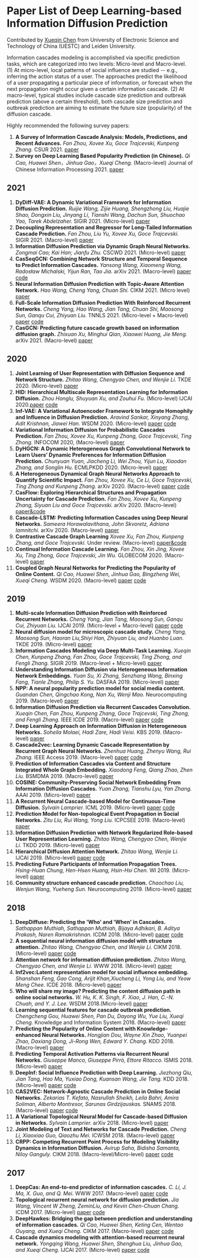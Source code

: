 # Paper List of Deep Learning-based Information Diffusion Prediction

Contributed by [Xueqin Chen](https://scholar.google.com/citations?user=6F-iHFsAAAAJ&hl=zh-CN) from University of Electronic Science and Technology of China (UESTC) and Leiden University.

Information cascades modeling is accomplished via specific prediction tasks, which are categorized into two levels: Micro-level and Macro-level. (1) At micro-level, local patterns of social influence are studied -- e.g., inferring the action status of a user. The approaches predict the likelihood of a user propagating a particular piece of information, or forecast when the next propagation might occur given a certain information cascade. (2) At macro-level, typical studies include cascade size prediction and outbreak prediction (above a certain threshold), both cascade size prediction and outbreak prediction are aiming to estimate the future size (popularity) of the diffusion cascade.

Highly recommended the following survey papers:

1. **A Survey of Information Cascade Analysis: Models, Predictions, and Recent Advances.**
*Fan Zhou, Xovee Xu, Goce Trajcevski, Kunpeng Zhang.*
CSUR 2021. [paper](https://dl.acm.org/doi/pdf/10.1145/3433000)
1. **Survey on Deep Learning Based Popularity Prediction (in Chinese).**
*Qi Cao, Huawei Shen，Jinhua Gao，Xueqi Cheng.* (Macro-level)
Journal of Chinese Information Processing 2021. [paper](http://jcip.cipsc.org.cn/CN/abstract/abstract3082.shtml)
 
## 2021
1. **DyDiff-VAE: A Dynamic Variational Framework for Information Diffusion Prediction.**
*Ruijie Wang, Zijie Huang, Shengzhong Liu, Huajie Shao, Dongxin Liu, Jinyang Li, Tianshi Wang, Dachun Sun, Shuochao Yao, Tarek Abdelzaher.*
SIGIR 2021. (Micro-level) [paper](https://dl.acm.org/doi/10.1145/3404835.3462934)
1. **Decoupling Representation and Regressor for Long-Tailed Information Cascade Prediction.**
*Fan Zhou, Liu Yu, Xovee Xu, Goce Trajcevski.*
SIGIR 2021. (Macro-level) [paper](https://dl.acm.org/doi/10.1145/3404835.3463104)
1. **Information Diffusion Prediction via Dynamic Graph Neural Networks.**
*Zongmai Cao; Kai Han; Jianfu Zhu.*
CSCWD 2021. (Micro-level) [paper](https://ieeexplore.ieee.org/document/9437653/authors#authors)
1. **CasSeqGCN: Combining Network Structure and Temporal Sequence to Predict Information Cascades.**
*Yansong Wang, Xiaomeng Wang, Radosław Michalski, Yijun Ran, Tao Jia.*
arXiv 2021. (Macro-level) [paper](https://arxiv.org/abs/2110.06836) [code](https://github.com/MrYansong/CasSeqGCN)
1. **Neural Information Diffusion Prediction with Topic-Aware Attention Network.**
*Hao Wang, Cheng Yang, Chuan Shi.* CIKM 2021. (Micro level) [paper]()
1. **Full-Scale Information Diffusion Prediction With Reinforced Recurrent Networks.**
*Cheng Yang, Hao Wang, Jian Tang, Chuan Shi, Maosong Sun, Ganqu Cui, Zhiyuan Liu.* TNNLS 2021. (Micro-level + Macro-level) [paper](https://ieeexplore.ieee.org/abstract/document/9526884) [code](https://github.com/albertyang33/FOREST)
1. **CasGCN: Predicting future cascade growth based on information diffusion graph.**
*Zhixuan Xu, Minghui Qian, Xiaowei Huang, Jie Meng.* arXiv 2021. (Macro-level) [paper](https://arxiv.org/abs/2009.05152)


## 2020
1. **Joint Learning of User Representation with Diffusion Sequence and Network Structure.**
*Zhitao Wang, Chengyao Chen, and Wenjie Li.*
TKDE 2020. (Micro-level) [paper](https://ieeexplore.ieee.org/document/9094385)
2. **HID: Hierarchical Multiscale Representation Learning for Information Diffusion.**
*Zhou Honglu, Shuyuan Xu, and Zouhui Fu.* (Micro-level)
IJCAI 2020.[paper](https://www.ijcai.org/Proceedings/2020/0468.pdf) [code](https://github.com/hongluzhou/HID)
3. **Inf-VAE: A Variational Autoencoder Framework to Integrate Homophily and Influence in Diffusion Prediction.**
*Aravind Sankar, Xinyang Zhang, Adit Krishnan, Jiawei Han.*
WSDM 2020. (Micro-level) [paper](https://arxiv.org/pdf/2001.00132.pdf) [code](https://github.com/aravindsankar28/Inf-VAE)
4. **Variational Information Diffusion for Probabilistic Cascades Prediction.**
*Fan Zhou, Xovee Xu, Kunpeng Zhang, Goce Trajcevski, Ting Zhong.*
INFOCOM 2020, (Macro-level) [paper](https://ieeexplore.ieee.org/document/9155349)
5. **DyHGCN: A Dynamic Heterogeneous Graph Convolutional Network to Learn Users’ Dynamic Preferences for Information Diffusion Prediction.**
*Chunyuan Yuan, Jiacheng Li, Wei Zhou, Yijun Lu, Xiaodan Zhang, and Songlin Hu.*
ECMLPKDD 2020. (Micro-level) [paper](https://arxiv.org/pdf/2006.05169.pdf)
6. **A Heterogeneous Dynamical Graph Neural Networks Approach to Quantify Scientific Impact.**
*Fan Zhou, Xovee Xu, Ce Li, Goce Trajcevski, Ting Zhong and Kunpeng Zhang.*
arXiv 2020. (Macro-level) [paper](https://xovee.cn/archive/paper/arXiv_20_HDGNN_Xovee.pdf) [code](https://github.com/Xovee/hdgnn)
7. **CasFlow: Exploring Hierarchical Structures and Propagation Uncertainty for Cascade Prediction.**
*Fan Zhou, Xovee Xu, Kunpeng Zhang, Siyuan Liu and Goce Trajcevski.*
arXiv 2020. (Macro-level) [paper&code](https://github.com/Xovee/casflow)
8. **Cascade-LSTM: Predicting Information Cascades using Deep Neural Networks.**
*Sameera Horawalavithana, John Skvoretz, Adriana Iamnitchi.*
arXiv 2020. (Macro-level) [paper](https://arxiv.org/pdf/2004.12373.pdf)
9. **Contrastive Cascade Graph Learning**
*Xovee Xu, Fan Zhou, Kunpeng Zhang, and Goce Trajcevski.*
Under review. (Macro-level) [paper&code](https://github.com/Xovee/ccgl)
10. **Continual Information Cascade Learning.**
*Fan Zhou, Xin Jing, Xovee Xu, Ting Zhong, Goce Trajcevski, Jin Wu.*
GLOBECOM 2020. (Macro-level) [paper](https://ieeexplore.ieee.org/abstract/document/9322124)
11. **Coupled Graph Neural Networks for Predicting the Popularity of Online Content.**
*Qi Cao, Huawei Shen, Jinhua Gao, Bingzheng Wei, Xueqi Cheng.*
 WSDM 2020. (Macro-level) 
[paper](https://dl.acm.org/doi/pdf/10.1145/3336191.3371834) [code](https://github.com/CaoQi92/CoupledGNN)



## 2019
1. **Multi-scale Information Diffusion Prediction with Reinforced Recurrent Networks.**
*Cheng Yang, Jian Tang, Maosong Sun, Ganqu Cui, Zhiyuan Liu.*
IJCAI 2019. (Micro-level + Macro-level) [paper](https://www.ijcai.org/proceedings/2019/0560.pdf) [code](https://github.com/albertyang33/FOREST)
1. **Neural diffusion model for microscopic cascade study.**
*Cheng Yang, Maosong Sun, Haoran Liu,Shiyi Han, Zhiyuan Liu, and Huanbo Luan.*
 TKDE 2019. (Micro-level)
[paper](https://arxiv.org/pdf/1812.08933.pdf)
1. **Information Cascades Modeling via Deep Multi-Task Learning.**
*Xueqin Chen,  Kunpeng Zhang, Fan Zhou, Goce Trajcevski, Ting Zhong, and Fengli Zhang.*
 SIGIR 2019. (Macro-level + Micro-level) 
[paper](https://dl.acm.org/citation.cfm?id=3331288)
1. **Understanding Information Diffusion via Heterogeneous Information Network Embeddings.**
*Yuan Su, Xi Zhang, Senzhang Wang, Binxing Fang, Tianle Zhang, Philip S. Yu.*
 DASFAA 2019. (Micro-level)
[paper](https://link.springer.com/chapter/10.1007/978-3-030-18576-3_30)
1. **NPP: A neural popularity prediction model for social media content.**
*Guandan Chen, Qingchao Kong, Nan Xu, Wenji Mao.*
 Neurocomputing 2019. (Macro-level)
[paper](https://www.sciencedirect.com/science/article/pii/S0925231218314942)
1. **Information Diffusion Prediction via Recurrent Cascades Convolution.**
*Xueqin Chen, Fan Zhou, Kunpeng Zhang, Goce Trajcevski, Ting Zhong, and Fengli Zhang.*
 IEEE ICDE 2019. (Macro-level)
[paper](https://ieeexplore.ieee.org/abstract/document/8731564) [code](https://github.com/ChenNed/CasCN)
1. **Deep Learning Approach on Information Diffusion in Heterogeneous Networks.**
*Soheila Molaei, Hadi Zare, Hadi Veisi.*
 KBS 2019. (Macro-level)
[paper](https://arxiv.org/pdf/1902.08810.pdf)
1. **Cascade2vec: Learning Dynamic Cascade Representation by Recurrent Graph Neural Networks.**
*Zhenhua Huang, Zhenyu Wang, Rui Zhang.*
 IEEE Access 2019. (Macro-level)
[paper](https://ieeexplore.ieee.org/abstract/document/8846015) [code](https://github.com/zhenhuascut/Cascade2vec)
1. **Prediction of Information Cascades via Content and Structure Integrated Whole Graph Embedding.**
*Xiaodong Feng, Qiang Zhao, Zhen Liu.*
 BSMDMA 2019. (Macro-level)
[paper](https://www.comp.hkbu.edu.hk/~xinhuang/BSMDMA2019/3.pdf)
1. **COSINE: Community-Preserving Social Network Embedding From Information Diffusion Cascades.**
*Yuan Zhang, Tianshu Lyu, Yan Zhang.*
 AAAI 2019. (Micro-level)
[paper](https://www.aaai.org/ocs/index.php/AAAI/AAAI18/paper/viewPaper/16364)
1. **A Recurrent Neural Cascade-based Model for Continuous-Time Diffusion.**
*Sylvain Lamprier.*
 ICML 2019. (Micro-level)
[paper](http://proceedings.mlr.press/v97/lamprier19a.html) [code](https://github.com/lampriers/recCTIC)
1. **Prediction Model for Non-topological Event Propagation in Social Networks.**
*Zitu Liu, Rui Wang, Yong Liu.*
 ICPCSEE 2019. (Macro-level)
[paper](https://link.springer.com/chapter/10.1007/978-981-15-0118-0_19)
1. **Information Diffusion Prediction with Network Regularized Role-based User Representation Learning.**
*Zhitao Wang, Chengyao Chen, Wenjie Li.*
 TKDD 2019. (Micro-level)
[paper](https://dl.acm.org/citation.cfm?id=3314106)
1. **Hierarchical Diffusion Attention Network.**
*Zhitao Wang, Wenjie Li.*
 IJCAI 2019. (Micro-level)
[paper](https://pdfs.semanticscholar.org/a8a7/353a42b90d2f43504783dc81ff28c11a9da5.pdf) [code](https://github.com/zhitao-wang/Hierarchical-Diffusion-Attention-Network)
1. **Predicting Future Participants of Information Propagation Trees.**
*Hsing-Huan Chung, Hen-Hsen Huang, Hsin-Hsi Chen.*
 WI 2019. (Micro-level)
[paper](https://dl.acm.org/citation.cfm?id=3352540)
1. **Community structure enhanced cascade prediction.**
*Chaochao Liu, Wenjun Wang, Yueheng Sun.*
 Neurocomputing 2019. (Micro-level)
[paper](https://www.sciencedirect.com/science/article/pii/S0925231219307751)

## 2018
1. **DeepDiffuse: Predicting the 'Who' and 'When' in Cascades.**
*Sathappan Muthiah, Sathappan Muthiah, Bijaya Adhikari, B. Aditya Prakash, Naren Ramakrishnan.*
 ICDM 2018. (Micro-level)
[paper](http://people.cs.vt.edu/~badityap/papers/deepdiffuse-icdm18.pdf) [code](https://github.com/raihan2108/deep-diffuse)
1. **A sequential neural information diffusion model with structure attention.**
*Zhitao Wang, Chengyao Chen, and Wenjie Li.*
 CIKM 2018. (Micro-level)
[paper](https://dl.acm.org/doi/10.1145/3269206.3269275) [code](https://github.com/zhitao-wang/Sequential-Neural-Information-Diffusion-Model-with-Structure-Attention)
1. **Attention network for information diffusion prediction.**
*Zhitao Wang, Chengyao Chen, and Wenjie Li.*
 WWW 2018. (Micro-level) 
[paper](https://dl.acm.org/citation.cfm?id=3186931)
1. **Inf2vec:Latent representation model for social influence embedding.**
*Shanshan Feng, Gao Cong, Arijit Khan,Xiucheng Li, Yong Liu, and Yeow Meng Chee.*
 ICDE 2018. (Micro-level)
[paper](https://ieeexplore.ieee.org/document/8509310)
1. **Who will share my image? Predicting the content diffusion path in online social networks.**
*W. Hu, K. K. Singh, F. Xiao, J. Han, C.-N. Chuah, and Y. J. Lee.*
 WSDM 2018.(Micro-level)
[paper](https://arxiv.org/pdf/1705.09275.pdf)
1. **Learning sequential features for cascade outbreak prediction.**
*Chengcheng Gou, Huawei Shen, Pan Du, Dayong Wu, Yue Liu, Xueqi Cheng.*
 Knowledge and Information System 2018. (Macro-level)
[paper](https://link.springer.com/article/10.1007/s10115-017-1143-0)
1. **Predicting the Popularity of Online Content with Knowledge-enhanced Neural Networks.**
*Hongjian Dou, Wayne Xin Zhao, Yuanpei Zhao, Daxiang Dong, Ji-Rong Wen, Edward Y. Chang.*
 KDD 2018. (Macro-level)
[paper](https://www.kdd.org/kdd2018/files/deep-learning-day/DLDay18_paper_8.pdf)
1. **Predicting Temporal Activation Patterns via Recurrent Neural Networks.**
*Giuseppe Manco, Giuseppe Pirrò, Ettore Ritacco.*
 ISMIS 2018. (Micro-level)
[paper](https://link.springer.com/chapter/10.1007/978-3-030-01851-1_33)
1. **DeepInf: Social Influence Prediction with Deep Learning.**
*Jiezhong Qiu, Jian Tang, Hao Ma, Yuxiao Dong, Kuansan Wang, Jie Tang.*
 KDD 2018. (Micro-level)
[paper](https://arxiv.org/pdf/1807.05560.pdf) [code](https://github.com/xptree/DeepInf)
1. **CAS2VEC: Network-Agnostic Cascade Prediction in Online Social Networks.**
*Zekarias T. Kefato, Nasrullah Sheikh, Leila Bahri, Amira Soliman, Alberto Montresor, Sarunas Girdzijauskas.*
 SNAMS 2018. (Macro-level)
[paper](https://people.kth.se/~sarunasg/Papers/Kefato2018cas2vec.pdf) [code](https://github.com/zekarias-tilahun/cas2vec)
1. **A Variational Topological Neural Model for Cascade-based Diffusion in Networks.**
*Sylvain Lamprier.*
 arXiv 2018. (Micro-level)
[paper](https://arxiv.org/pdf/1812.10962.pdf)
1. **Joint Modeling of Text and Networks for Cascade Prediction.**
*Cheng Li, Xiaoxiao Guo, Qiaozhu Mei.*
 ICWSM 2018. (Macro-level)
[paper](https://www.aaai.org/ocs/index.php/ICWSM/ICWSM18/paper/viewFile/17804/17070)
1. **CRPP: Competing Recurrent Point Process for Modeling Visibility Dynamics in Information Diffusion.**
*Avirup Saha, Bidisha Samanta, Niloy Ganguly.*
 CIKM 2018. (Macro-level/Micro-level)
[paper](https://dl.acm.org/doi/abs/10.1145/3269206.3271726)  [code](https://github.com/ASCARATHIRA/CRPP)

## 2017
1. **DeepCas: An end-to-end predictor of information cascades.**
*C. Li, J. Ma, X. Guo, and Q. Mei.*
 WWW 2017. (Macro-level)
[paper](https://arxiv.org/pdf/1611.05373.pdf)  [code](https://github.com/chengli-um/DeepCas)
1. **Topological recurrent neural network for diffusion prediction.**
*Jia Wang, Vincent W Zheng, ZeminLiu, and Kevin Chen-Chuan Chang.*
 ICDM 2017. (Micro-level)
[paper](https://arxiv.org/pdf/1711.10162.pdf)  [code](https://github.com/vwz/topolstm)
1. **DeepHawkes: Bridging the gap between prediction and understanding of information cascades.**
*Qi Cao, Huawei Shen, Keting Cen, Wentao Ouyang, and Xueqi Cheng.*
 CIKM 2017. (Macro-level)
[paper](http://www.bigdatalab.ac.cn/~shenhuawei/publications/2017/cikm-cao.pdf)  [code](https://github.com/CaoQi92/DeepHawkes)
1. **Cascade dynamics modeling with attention-based recurrent neural network.**
*Yongqing Wang, Huawei Shen, Shenghua Liu, Jinhua Gao, and Xueqi Cheng.*
 IJCAI 2017. (Micro-level)
[paper](https://www.ijcai.org/proceedings/2017/0416.pdf)  [code](https://github.com/Allen517/cyanrnn_project)



